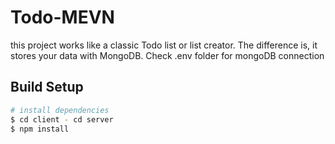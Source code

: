 # Todo-MEVN

this project works like a classic Todo list or list creator. The difference is, it stores your data with MongoDB.
Check .env folder for mongoDB connection

## Build Setup

```bash
# install dependencies
$ cd client - cd server
$ npm install
```
